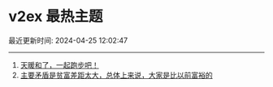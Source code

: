 # v2ex 最热主题

最近更新时间: 2024-04-25 12:02:47

--- 
1. [天暖和了，一起跑步吧！](https://www.v2ex.com/t/1035447) 
2. [主要矛盾是贫富差距太大，总体上来说，大家是比以前富裕的](https://www.v2ex.com/t/1035471) 
